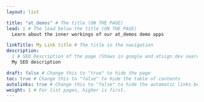```yaml
---
layout: list

title: "at_demos" # The title (ON THE PAGE)
lead: | # The lead below the title (ON THE PAGE)
  Learn about the inner workings of our at_demos demo apps

linkTitle: My Link title # The title in the navigation
description:
  | # SEO Description of the page (Shows in google and atsign.dev search)
  My SEO description

draft: false # Change this to "true" to hide the page
toc: true # Change this to "false" to hide the table of contents
autolinks: true # Change this to "false" to hide the automatic links below your content
weight: 1 # For list pages, higher is first.
---
```

